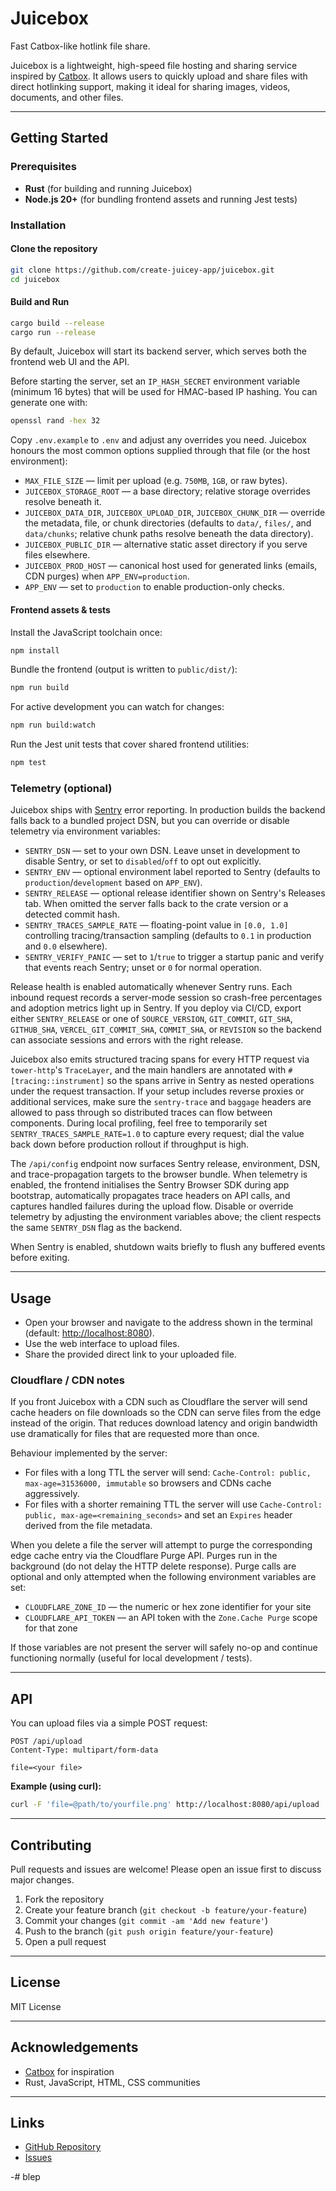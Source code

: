 # Juicebox

Fast Catbox-like hotlink file share.

Juicebox is a lightweight, high-speed file hosting and sharing service inspired by [Catbox](https://catbox.moe/). It allows users to quickly upload and share files with direct hotlinking support, making it ideal for sharing images, videos, documents, and other files.

---

## Getting Started

### Prerequisites

- **Rust** (for building and running Juicebox)
- **Node.js 20+** (for bundling frontend assets and running Jest tests)

### Installation

#### Clone the repository

```bash
git clone https://github.com/create-juicey-app/juicebox.git
cd juicebox
```

#### Build and Run

```bash
cargo build --release
cargo run --release
```

By default, Juicebox will start its backend server, which serves both the frontend web UI and the API.

Before starting the server, set an `IP_HASH_SECRET` environment variable (minimum 16 bytes) that will be used for HMAC-based IP hashing. You can generate one with:

```bash
openssl rand -hex 32
```

Copy `.env.example` to `.env` and adjust any overrides you need. Juicebox honours
the most common options supplied through that file (or the host environment):

- `MAX_FILE_SIZE` — limit per upload (e.g. `750MB`, `1GB`, or raw bytes).
- `JUICEBOX_STORAGE_ROOT` — a base directory; relative storage overrides resolve beneath it.
- `JUICEBOX_DATA_DIR`, `JUICEBOX_UPLOAD_DIR`, `JUICEBOX_CHUNK_DIR` — override the metadata, file, or chunk directories (defaults to `data/`, `files/`, and `data/chunks`; relative chunk paths resolve beneath the data directory).
- `JUICEBOX_PUBLIC_DIR` — alternative static asset directory if you serve files elsewhere.
- `JUICEBOX_PROD_HOST` — canonical host used for generated links (emails, CDN purges) when `APP_ENV=production`.
- `APP_ENV` — set to `production` to enable production-only checks.

#### Frontend assets & tests

Install the JavaScript toolchain once:

```bash
npm install
```

Bundle the frontend (output is written to `public/dist/`):

```bash
npm run build
```

For active development you can watch for changes:

```bash
npm run build:watch
```

Run the Jest unit tests that cover shared frontend utilities:

```bash
npm test
```

### Telemetry (optional)

Juicebox ships with [Sentry](https://sentry.io/) error reporting. In production builds the backend falls back to a bundled project DSN, but you can override or disable telemetry via environment variables:

- `SENTRY_DSN` &mdash; set to your own DSN. Leave unset in development to disable Sentry, or set to `disabled`/`off` to opt out explicitly.
- `SENTRY_ENV` &mdash; optional environment label reported to Sentry (defaults to `production`/`development` based on `APP_ENV`).
- `SENTRY_RELEASE` &mdash; optional release identifier shown on Sentry's Releases tab. When omitted the server falls back to the crate version or a detected commit hash.
- `SENTRY_TRACES_SAMPLE_RATE` &mdash; floating-point value in `[0.0, 1.0]` controlling tracing/transaction sampling (defaults to `0.1` in production and `0.0` elsewhere).
- `SENTRY_VERIFY_PANIC` &mdash; set to `1`/`true` to trigger a startup panic and verify that events reach Sentry; unset or `0` for normal operation.

Release health is enabled automatically whenever Sentry runs. Each inbound request records a server-mode session so crash-free percentages and adoption metrics light up in Sentry. If you deploy via CI/CD, export either `SENTRY_RELEASE` or one of `SOURCE_VERSION`, `GIT_COMMIT`, `GIT_SHA`, `GITHUB_SHA`, `VERCEL_GIT_COMMIT_SHA`, `COMMIT_SHA`, or `REVISION` so the backend can associate sessions and errors with the right release.

Juicebox also emits structured tracing spans for every HTTP request via `tower-http`'s `TraceLayer`, and the main handlers are annotated with `#[tracing::instrument]` so the spans arrive in Sentry as nested operations under the request transaction. If your setup includes reverse proxies or additional services, make sure the `sentry-trace` and `baggage` headers are allowed to pass through so distributed traces can flow between components. During local profiling, feel free to temporarily set `SENTRY_TRACES_SAMPLE_RATE=1.0` to capture every request; dial the value back down before production rollout if throughput is high.

The `/api/config` endpoint now surfaces Sentry release, environment, DSN, and trace-propagation targets to the browser bundle. When telemetry is enabled, the frontend initialises the Sentry Browser SDK during app bootstrap, automatically propagates trace headers on API calls, and captures handled failures during the upload flow. Disable or override telemetry by adjusting the environment variables above; the client respects the same `SENTRY_DSN` flag as the backend.

When Sentry is enabled, shutdown waits briefly to flush any buffered events before exiting.

---

## Usage

- Open your browser and navigate to the address shown in the terminal (default: [http://localhost:8080](http://localhost:8080)).
- Use the web interface to upload files.
- Share the provided direct link to your uploaded file.

### Cloudflare / CDN notes

If you front Juicebox with a CDN such as Cloudflare the server will send cache headers on file downloads so the CDN can serve files from the edge instead of the origin. That reduces download latency and origin bandwidth use dramatically for files that are requested more than once.

Behaviour implemented by the server:

- For files with a long TTL the server will send: `Cache-Control: public, max-age=31536000, immutable` so browsers and CDNs cache aggressively.
- For files with a shorter remaining TTL the server will use `Cache-Control: public, max-age=<remaining_seconds>` and set an `Expires` header derived from the file metadata.

When you delete a file the server will attempt to purge the corresponding edge cache entry via the Cloudflare Purge API. Purges run in the background (do not delay the HTTP delete response). Purge calls are optional and only attempted when the following environment variables are set:

- `CLOUDFLARE_ZONE_ID` — the numeric or hex zone identifier for your site
- `CLOUDFLARE_API_TOKEN` — an API token with the `Zone.Cache Purge` scope for that zone

If those variables are not present the server will safely no-op and continue functioning normally (useful for local development / tests).

---

## API

You can upload files via a simple POST request:

```http
POST /api/upload
Content-Type: multipart/form-data

file=<your file>
```

**Example (using curl):**

```bash
curl -F 'file=@path/to/yourfile.png' http://localhost:8080/api/upload
```

---

## Contributing

Pull requests and issues are welcome! Please open an issue first to discuss major changes.

1. Fork the repository
2. Create your feature branch (`git checkout -b feature/your-feature`)
3. Commit your changes (`git commit -am 'Add new feature'`)
4. Push to the branch (`git push origin feature/your-feature`)
5. Open a pull request

---

## License

MIT License

---

## Acknowledgements

- [Catbox](https://catbox.moe/) for inspiration
- Rust, JavaScript, HTML, CSS communities

---

## Links

- [GitHub Repository](https://github.com/create-juicey-app/juicebox)
- [Issues](https://github.com/create-juicey-app/juicebox/issues)

-# blep
